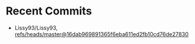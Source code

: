 # Recent Commits

<!-- START gadpp -->
- Lissy93/Lissy93, [refs/heads/master@16dab969891365f6eba611ed2fb10cd76de27830](https://github.com/Lissy93/Lissy93/commit/16dab969891365f6eba611ed2fb10cd76de27830)
